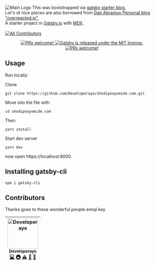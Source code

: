 ![Main Logo](https://res.cloudinary.com/developerayo/image/upload/v1551650016/Sh0.png)
This was bootstrapped via [gatsby starter blog](https://github.com/gatsbyjs/gatsby-starter-blog),</br>
Lot's of nice pieces are also borrowed from [Dan Abramov Personal blog "overreacted.io"](https://github.com/gaearon/overreacted.io),</br>
A starter project in [Gatsby.js](https://www.gatsbyjs.org/) with [MDX](https://github.com/mdx-js/mdx).</br></br>
[![All Contributors](https://img.shields.io/badge/all_contributors-1-orange.svg?style=flat-square)](#contributors)
<p align="center">
   <a href="">
    <img src="https://img.shields.io/badge/Build-Passing-brightgreen.svg" alt="PRs welcome!" />
  </a>   
  <a href="https://github.com/Developerayo/shodipoayomide.com/blob/master/LICENSE-website">
    <img src="https://img.shields.io/badge/license-MIT-blue.svg" alt="Gatsby is released under the MIT license." />
  </a>                              
  <a href="">
    <img src="https://img.shields.io/badge/PRs-welcome-brightgreen.svg" alt="PRs welcome!" />
  </a>


## Usage

Run locally:

Clone
```
git clone https://github.com/Developerayo/shodipoayomide.com.git
```

Move into the file with
```
cd shodipoayomide.com
```

Then
```
yarn install
```
Start dev server

```
yarn dev
```
now open https://localhost:8000.

## Installing gatsby-cli

```
npm i gatsby-cli
```

## Contributors

Thanks goes to these wonderful people emoji key

<!-- ALL-CONTRIBUTORS-LIST:START - Do not remove or modify this section -->
<!-- prettier-ignore -->
| [<img src="https://avatars2.githubusercontent.com/u/20538832?v=4" width="100px;" alt="Developerayo"/><br /><sub><b>Developerayo</b></sub>](http://www.shodipoayomide.com)<br />[💻](https://github.com/Developerayo/shodipoayomide.com/commits?author=Developerayo "Code") [🚇](#infra-Developerayo "Infrastructure (Hosting, Build-Tools, etc)") [⚠️](https://github.com/Developerayo/shodipoayomide.com/commits?author=Developerayo "Tests") [🚧](#maintenance-Developerayo "Maintenance") [📢](#talk-Developerayo "Talks") |
| :---: |
<!-- ALL-CONTRIBUTORS-LIST:END -->
